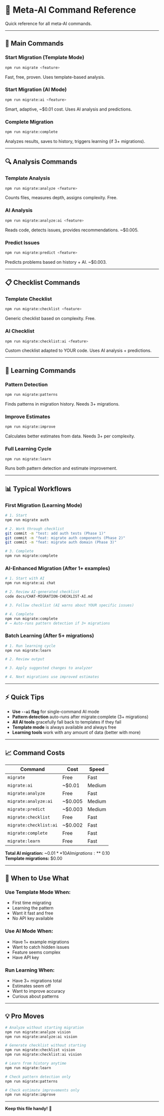 # 🤖 Meta-AI Command Reference

Quick reference for all meta-AI commands.

---

## 🚀 **Main Commands**

### **Start Migration (Template Mode)**
```bash
npm run migrate <feature>
```
Fast, free, proven. Uses template-based analysis.

### **Start Migration (AI Mode)**
```bash
npm run migrate:ai <feature>
```
Smart, adaptive, ~$0.01 cost. Uses AI analysis and predictions.

### **Complete Migration**
```bash
npm run migrate:complete
```
Analyzes results, saves to history, triggers learning (if 3+ migrations).

---

## 🔍 **Analysis Commands**

### **Template Analysis**
```bash
npm run migrate:analyze <feature>
```
Counts files, measures depth, assigns complexity. Free.

### **AI Analysis**
```bash
npm run migrate:analyze:ai <feature>
```
Reads code, detects issues, provides recommendations. ~$0.005.

### **Predict Issues**
```bash
npm run migrate:predict <feature>
```
Predicts problems based on history + AI. ~$0.003.

---

## 📋 **Checklist Commands**

### **Template Checklist**
```bash
npm run migrate:checklist <feature>
```
Generic checklist based on complexity. Free.

### **AI Checklist**
```bash
npm run migrate:checklist:ai <feature>
```
Custom checklist adapted to YOUR code. Uses AI analysis + predictions.

---

## 🧠 **Learning Commands**

### **Pattern Detection**
```bash
npm run migrate:patterns
```
Finds patterns in migration history. Needs 3+ migrations.

### **Improve Estimates**
```bash
npm run migrate:improve
```
Calculates better estimates from data. Needs 3+ per complexity.

### **Full Learning Cycle**
```bash
npm run migrate:learn
```
Runs both pattern detection and estimate improvement.

---

## 📊 **Typical Workflows**

### **First Migration (Learning Mode)**
```bash
# 1. Start
npm run migrate auth

# 2. Work through checklist
git commit -m "test: add auth tests (Phase 1)"
git commit -m "feat: migrate auth components (Phase 2)"
git commit -m "feat: migrate auth domain (Phase 3)"

# 3. Complete
npm run migrate:complete
```

### **AI-Enhanced Migration (After 1+ examples)**
```bash
# 1. Start with AI
npm run migrate:ai chat

# 2. Review AI-generated checklist
code docs/CHAT-MIGRATION-CHECKLIST-AI.md

# 3. Follow checklist (AI warns about YOUR specific issues)

# 4. Complete
npm run migrate:complete
# → Auto-runs pattern detection if 3+ migrations
```

### **Batch Learning (After 5+ migrations)**
```bash
# 1. Run learning cycle
npm run migrate:learn

# 2. Review output

# 3. Apply suggested changes to analyzer

# 4. Next migrations use improved estimates
```

---

## ⚡ **Quick Tips**

- **Use `--ai` flag** for single-command AI mode
- **Pattern detection** auto-runs after migrate:complete (3+ migrations)
- **All AI tools** gracefully fall back to templates if they fail
- **Template mode** is always available and always free
- **Learning tools** work with any amount of data (better with more)

---

## 📈 **Command Costs**

| Command | Cost | Speed |
|---------|------|-------|
| `migrate` | Free | Fast |
| `migrate:ai` | ~$0.01 | Medium |
| `migrate:analyze` | Free | Fast |
| `migrate:analyze:ai` | ~$0.005 | Medium |
| `migrate:predict` | ~$0.003 | Medium |
| `migrate:checklist` | Free | Fast |
| `migrate:checklist:ai` | ~$0.002 | Fast |
| `migrate:complete` | Free | Fast |
| `migrate:learn` | Free | Fast |

**Total AI migration:** ~$0.01  
**10 AI migrations:** ~$0.10  
**Template migrations:** $0.00

---

## 🎯 **When to Use What**

### **Use Template Mode When:**
- First time migrating
- Learning the pattern
- Want it fast and free
- No API key available

### **Use AI Mode When:**
- Have 1+ example migrations
- Want to catch hidden issues
- Feature seems complex
- Have API key

### **Run Learning When:**
- Have 3+ migrations total
- Estimates seem off
- Want to improve accuracy
- Curious about patterns

---

## 💡 **Pro Moves**

```bash
# Analyze without starting migration
npm run migrate:analyze vision
npm run migrate:analyze:ai vision

# Generate checklist without starting
npm run migrate:checklist vision
npm run migrate:checklist:ai vision

# Learn from history anytime
npm run migrate:learn

# Check pattern detection only
npm run migrate:patterns

# Check estimate improvements only
npm run migrate:improve
```

---

**Keep this file handy!** 📌
